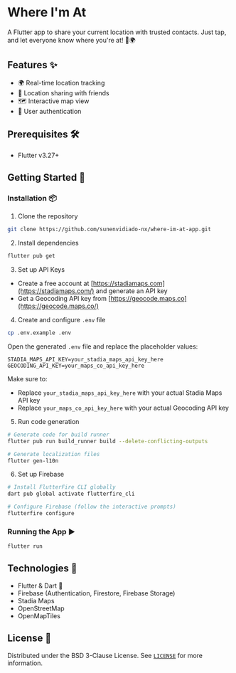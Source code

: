# Where I'm At

A Flutter app to share your current location with trusted contacts. Just tap, and let everyone know where you're at! 📍🌍

## Features ✨
- 🌍 Real-time location tracking
- 👥 Location sharing with friends
- 🗺️ Interactive map view
- 🔐 User authentication

## Prerequisites 🛠️
- Flutter v3.27+

## Getting Started 🚀

### Installation 📦
1. Clone the repository
```bash
git clone https://github.com/sunenvidiado-nx/where-im-at-app.git
```

2. Install dependencies
```bash
flutter pub get
```

3. Set up API Keys
- Create a free account at [https://stadiamaps.com](https://stadiamaps.com/) and generate an API key
- Get a Geocoding API key from [https://geocode.maps.co](https://geocode.maps.co/)

4. Create and configure `.env` file
```bash
cp .env.example .env
```
Open the generated `.env` file and replace the placeholder values:
```
STADIA_MAPS_API_KEY=your_stadia_maps_api_key_here
GEOCODING_API_KEY=your_maps_co_api_key_here
```
Make sure to:
- Replace `your_stadia_maps_api_key_here` with your actual Stadia Maps API key
- Replace `your_maps_co_api_key_here` with your actual Geocoding API key

5. Run code generation
```bash
# Generate code for build runner
flutter pub run build_runner build --delete-conflicting-outputs

# Generate localization files
flutter gen-l10n
```

6. Set up Firebase
```bash
# Install FlutterFire CLI globally
dart pub global activate flutterfire_cli

# Configure Firebase (follow the interactive prompts)
flutterfire configure
```

### Running the App ▶️
```bash
flutter run
```

## Technologies 🔧
- Flutter & Dart 🦋
- Firebase (Authentication, Firestore, Firebase Storage)
- Stadia Maps
- OpenStreetMap
- OpenMapTiles

## License 📄
Distributed under the BSD 3-Clause License. See [`LICENSE`](LICENSE) for more information.
